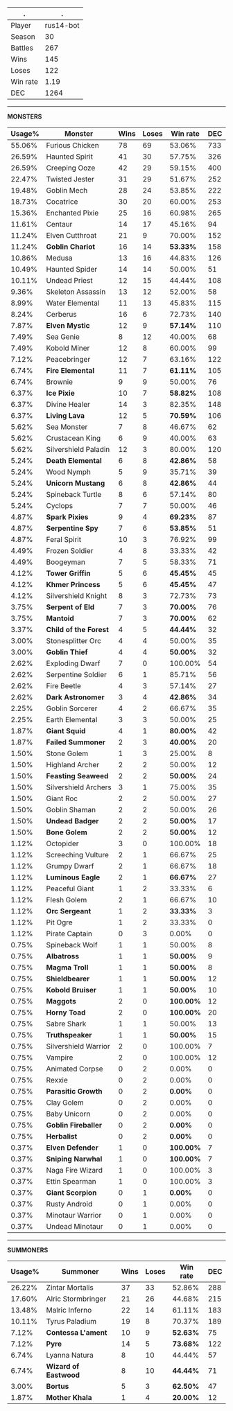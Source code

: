 .|.
|-|-
Player|rus14-bot
Season|30
Battles|267
Wins|145
Loses|122
Win rate|1.19
DEC|1264

---
**MONSTERS**

Usage%|Monster|Wins|Loses|Win rate|DEC|
-|-|-|-|-|-|
55.06%|Furious Chicken|78|69|53.06%|733|
26.59%|Haunted Spirit|41|30|57.75%|326|
26.59%|Creeping Ooze|42|29|59.15%|400|
22.47%|Twisted Jester|31|29|51.67%|252|
19.48%|Goblin Mech|28|24|53.85%|222|
18.73%|Cocatrice|30|20|60.00%|253|
15.36%|Enchanted Pixie|25|16|60.98%|265|
11.61%|Centaur|14|17|45.16%|94|
11.24%|Elven Cutthroat|21|9|70.00%|152|
11.24%|**Goblin Chariot**|16|14|**53.33%**|158|
10.86%|Medusa|13|16|44.83%|126|
10.49%|Haunted Spider|14|14|50.00%|51|
10.11%|Undead Priest|12|15|44.44%|108|
9.36%|Skeleton Assassin|13|12|52.00%|58|
8.99%|Water Elemental|11|13|45.83%|115|
8.24%|Cerberus|16|6|72.73%|140|
7.87%|**Elven Mystic**|12|9|**57.14%**|110|
7.49%|Sea Genie|8|12|40.00%|68|
7.49%|Kobold Miner|12|8|60.00%|99|
7.12%|Peacebringer|12|7|63.16%|122|
6.74%|**Fire Elemental**|11|7|**61.11%**|105|
6.74%|Brownie|9|9|50.00%|76|
6.37%|**Ice Pixie**|10|7|**58.82%**|108|
6.37%|Divine Healer|14|3|82.35%|148|
6.37%|**Living Lava**|12|5|**70.59%**|106|
5.62%|Sea Monster|7|8|46.67%|62|
5.62%|Crustacean King|6|9|40.00%|63|
5.62%|Silvershield Paladin|12|3|80.00%|120|
5.24%|**Death Elemental**|6|8|**42.86%**|58|
5.24%|Wood Nymph|5|9|35.71%|39|
5.24%|**Unicorn Mustang**|6|8|**42.86%**|44|
5.24%|Spineback Turtle|8|6|57.14%|80|
5.24%|Cyclops|7|7|50.00%|46|
4.87%|**Spark Pixies**|9|4|**69.23%**|87|
4.87%|**Serpentine Spy**|7|6|**53.85%**|51|
4.87%|Feral Spirit|10|3|76.92%|99|
4.49%|Frozen Soldier|4|8|33.33%|42|
4.49%|Boogeyman|7|5|58.33%|71|
4.12%|**Tower Griffin**|5|6|**45.45%**|45|
4.12%|**Khmer Princess**|5|6|**45.45%**|47|
4.12%|Silvershield Knight|8|3|72.73%|73|
3.75%|**Serpent of Eld**|7|3|**70.00%**|76|
3.75%|**Mantoid**|7|3|**70.00%**|62|
3.37%|**Child of the Forest**|4|5|**44.44%**|32|
3.00%|Stonesplitter Orc|4|4|50.00%|35|
3.00%|**Goblin Thief**|4|4|**50.00%**|32|
2.62%|Exploding Dwarf|7|0|100.00%|54|
2.62%|Serpentine Soldier|6|1|85.71%|56|
2.62%|Fire Beetle|4|3|57.14%|27|
2.62%|**Dark Astronomer**|3|4|**42.86%**|34|
2.25%|Goblin Sorcerer|4|2|66.67%|35|
2.25%|Earth Elemental|3|3|50.00%|25|
1.87%|**Giant Squid**|4|1|**80.00%**|42|
1.87%|**Failed Summoner**|2|3|**40.00%**|20|
1.50%|Stone Golem|1|3|25.00%|8|
1.50%|Highland Archer|2|2|50.00%|12|
1.50%|**Feasting Seaweed**|2|2|**50.00%**|24|
1.50%|Silvershield Archers|3|1|75.00%|35|
1.50%|Giant Roc|2|2|50.00%|27|
1.50%|Goblin Shaman|2|2|50.00%|26|
1.50%|**Undead Badger**|2|2|**50.00%**|17|
1.50%|**Bone Golem**|2|2|**50.00%**|12|
1.12%|Octopider|3|0|100.00%|18|
1.12%|Screeching Vulture|2|1|66.67%|25|
1.12%|Grumpy Dwarf|2|1|66.67%|18|
1.12%|**Luminous Eagle**|2|1|**66.67%**|27|
1.12%|Peaceful Giant|1|2|33.33%|6|
1.12%|Flesh Golem|2|1|66.67%|10|
1.12%|**Orc Sergeant**|1|2|**33.33%**|3|
1.12%|Pit Ogre|1|2|33.33%|0|
1.12%|Pirate Captain|0|3|0.00%|0|
0.75%|Spineback Wolf|1|1|50.00%|8|
0.75%|**Albatross**|1|1|**50.00%**|9|
0.75%|**Magma Troll**|1|1|**50.00%**|8|
0.75%|**Shieldbearer**|1|1|**50.00%**|12|
0.75%|**Kobold Bruiser**|1|1|**50.00%**|10|
0.75%|**Maggots**|2|0|**100.00%**|12|
0.75%|**Horny Toad**|2|0|**100.00%**|20|
0.75%|Sabre Shark|1|1|50.00%|13|
0.75%|**Truthspeaker**|1|1|**50.00%**|15|
0.75%|Silvershield Warrior|2|0|100.00%|7|
0.75%|Vampire|2|0|100.00%|12|
0.75%|Animated Corpse|0|2|0.00%|0|
0.75%|Rexxie|0|2|0.00%|0|
0.75%|**Parasitic Growth**|0|2|**0.00%**|0|
0.75%|Clay Golem|0|2|0.00%|0|
0.75%|Baby Unicorn|0|2|0.00%|0|
0.75%|**Goblin Fireballer**|0|2|**0.00%**|0|
0.75%|**Herbalist**|0|2|**0.00%**|0|
0.37%|**Elven Defender**|1|0|**100.00%**|7|
0.37%|**Sniping Narwhal**|1|0|**100.00%**|7|
0.37%|Naga Fire Wizard|1|0|100.00%|3|
0.37%|Ettin Spearman|1|0|100.00%|3|
0.37%|**Giant Scorpion**|0|1|**0.00%**|0|
0.37%|Rusty Android|0|1|0.00%|0|
0.37%|Minotaur Warrior|0|1|0.00%|0|
0.37%|Undead Minotaur|0|1|0.00%|0|

---
**SUMMONERS**

Usage%|Summoner|Wins|Loses|Win rate|DEC|
-|-|-|-|-|-|
26.22%|Zintar Mortalis|37|33|52.86%|288|
17.60%|Alric Stormbringer|21|26|44.68%|215|
13.48%|Malric Inferno|22|14|61.11%|183|
10.11%|Tyrus Paladium|19|8|70.37%|189|
7.12%|**Contessa L'ament**|10|9|**52.63%**|75|
7.12%|**Pyre**|14|5|**73.68%**|122|
6.74%|Lyanna Natura|8|10|44.44%|57|
6.74%|**Wizard of Eastwood**|8|10|**44.44%**|71|
3.00%|**Bortus**|5|3|**62.50%**|47|
1.87%|**Mother Khala**|1|4|**20.00%**|12|
